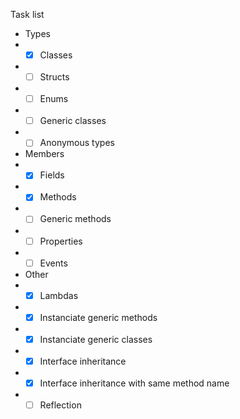 Task list
- Types
- - [x] Classes
- - [ ] Structs
- - [ ] Enums
- - [ ] Generic classes
- - [ ] Anonymous types
- Members
- - [x] Fields
- - [x] Methods
- - [ ] Generic methods
- - [ ] Properties
- - [ ] Events
- Other
- - [x] Lambdas
- - [x] Instanciate generic methods
- - [x] Instanciate generic classes
- - [x] Interface inheritance
- - [x] Interface inheritance with same method name
- - [ ] Reflection
